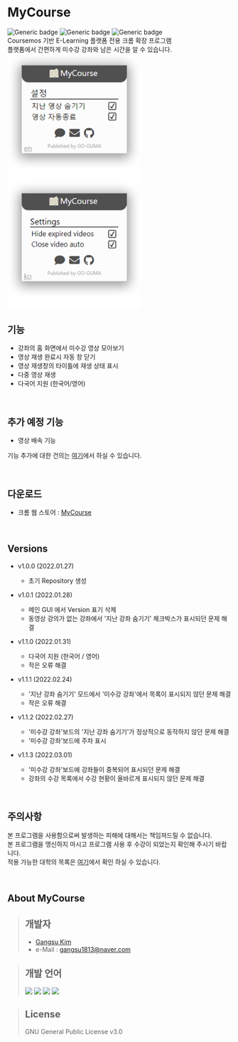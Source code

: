 # MyCourse
![Generic badge](https://img.shields.io/badge/Version-1.1.3-green.svg)
![Generic badge](https://img.shields.io/badge/Publishing-1.1.3-green.svg)
![Generic badge](https://img.shields.io/badge/Last_Update-2022Mar01-green.svg)  
Coursemos 기반 E-Learning 플랫폼 전용 크롬 확장 프로그램   
플랫폼에서 간편하게 미수강 강좌와 남은 시간을 알 수 있습니다.  
<img src="Images/MainGUI_v1.1.0.ko.png" width="300"/>
<img src="Images/MainGUI_v1.1.0.en.png" width="300"/>   

## 기능
- 강좌의 홈 화면에서 미수강 영상 모아보기
- 영상 재생 완료시 자동 창 닫기
- 영상 재생창의 타이틀에 재생 상태 표시
- 다중 영상 재생
- 다국어 지원 (한국어/영어)

<br>

## 추가 예정 기능
- 영상 배속 기능  

기능 추가에 대한 건의는 [여기][MyCourseFeedback]에서 하실 수 있습니다.

<br>

## 다운로드
- 크롬 웹 스토어 : [MyCourse][MyCourse_Chrome]

<br>

## Versions
* v1.0.0 (2022.01.27)
  * 초기 Repository 생성

* v1.0.1 (2022.01.28)
  * 메인 GUI 에서 Version 표기 삭제
  * 동영상 강의가 없는 강좌에서 '지난 강좌 숨기기' 체크박스가 표시되던 문제 해결

* v1.1.0 (2022.01.31)
  * 다국어 지원 (한국어 / 영어)
  * 작은 오류 해결

* v1.1.1 (2022.02.24)
  * '지난 강좌 숨기기' 모드에서 '미수강 강좌'에서 목록이 표시되지 않던 문제 해결
  * 작은 오류 해결

* v1.1.2 (2022.02.27)
  * '미수강 강좌'보드의 '지난 강좌 숨기기'가 정상적으로 동작하지 않던 문제 해결
  * '미수강 강좌'보드에 주차 표시

* v1.1.3 (2022.03.01)
  * '미수강 강좌'보드에 강좌들이 중복되어 표시되던 문제 해결
  * 강좌의 수강 목록에서 수강 현황이 올바르게 표시되지 않던 문제 해결

<br>

## 주의사항
본 프로그램을 사용함으로써 발생하는 피해에 대해서는 책임져드릴 수 없습니다.  
본 프로그램을 맹신하지 마시고 프로그램 사용 후 수강이 되었는지 확인해 주시기 바랍니다.  
적용 가능한 대학의 목록은 [여기][Univ]에서 확인 하실 수 있습니다.  

<br>

## About MyCourse
> ## 개발자
> * [Gangsu Kim][GangsuKim]
> * e-Mail : gangsu1813@naver.com

> ## 개발 언어
> <img height="30" src="https://img.shields.io/badge/HTML5-E34F26?style=flat-square&logo=HTML5&logoColor=white"/> <img height="30" src="https://img.shields.io/badge/CSS3-1572B6?style=flat-square&logo=CSS3&logoColor=white"/> <img height="30" src="https://img.shields.io/badge/JavaScript-F7DF1E?style=flat-square&logo=JavaScript&logoColor=white"/> <img height="30" src="https://img.shields.io/badge/jQuery-0769AD?style=flat-square&logo=jQuery&logoColor=white"/>

> ## License
> GNU General Public License v3.0 
<!-- Markdwon Links-->
[GangsuKim]: https://github.com/GangsuKim
[MyCourseFeedback]: http://go-guma.com/bbs/board.php?bo_table=MyCourse
[MyCourse_Chrome]: https://chrome.google.com/webstore/detail/mycourse/hccakmcanlejgbahgglencckckkbhohn?hl=ko
[Univ]: Univ.md

<!-- ![Generic badge](https://img.shields.io/badge/Pending-1.0.1-orange.svg) -->

